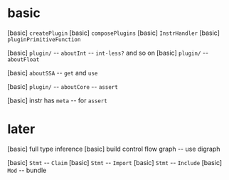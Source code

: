 # basic

[basic] `createPlugin`
[basic] `composePlugins`
[basic] `InstrHandler`
[basic] `pluginPrimitiveFunction`

[basic] `plugin/` -- `aboutInt` -- `int-less?` and so on
[basic] `plugin/` -- `aboutFloat`

[basic] `aboutSSA` -- `get` and `use`

[basic] `plugin/` -- `aboutCore` -- `assert`

[basic] instr has `meta` -- for `assert`

# later

[basic] full type inference
[basic] build control flow graph -- use digraph

[basic] `Stmt` -- `Claim`
[basic] `Stmt` -- `Import`
[basic] `Stmt` -- `Include`
[basic] `Mod` -- bundle
